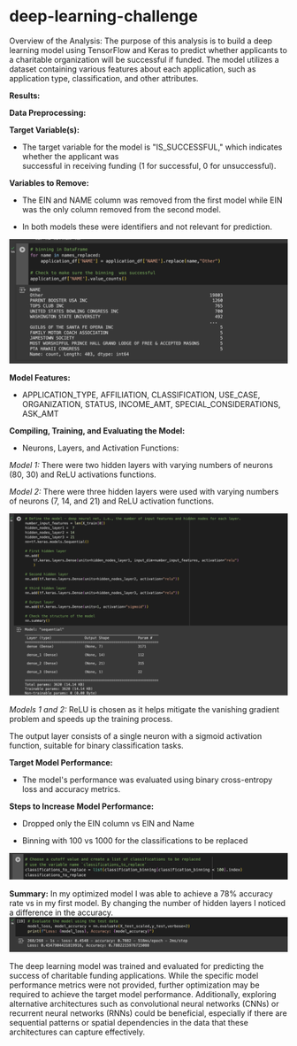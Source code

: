 # deep-learning-challenge

Overview of the Analysis: The purpose of this analysis is to build a deep learning model using TensorFlow and Keras to predict whether applicants to a charitable organization will be successful if funded. The model utilizes a dataset containing various features about each application, such as application type, classification, and other attributes.

**Results:**

**Data Preprocessing:**

**Target Variable(s):**
* The target variable for the model is "IS_SUCCESSFUL," which indicates whether the applicant was   
  successful in receiving funding (1 for successful, 0 for unsuccessful).

**Variables to Remove:**

* The EIN and NAME column was removed from the first model while EIN was the only column removed from 
  the second model.

* In both models these were identifiers and not relevant for prediction.

![alt text](<Images/Name Binning-1.png>)


**Model Features:**

* APPLICATION_TYPE, AFFILIATION, CLASSIFICATION, USE_CASE, ORGANIZATION, STATUS, INCOME_AMT, SPECIAL_CONSIDERATIONS, ASK_AMT

**Compiling, Training, and Evaluating the Model:**

* Neurons, Layers, and Activation Functions:

*Model 1:* There were two hidden layers with varying numbers of neurons (80, 30) and ReLU activations 
           functions. 

*Model 2:* There were three hidden layers were used with varying numbers of neurons (7, 14, and 21) and ReLU activation functions. 

![alt text](Images/hidden_layers-1.png)

*Models 1 and 2:* ReLU is chosen as it helps mitigate the vanishing gradient    problem and speeds up the training process.

The output layer consists of a single neuron with a sigmoid activation function, suitable for binary classification tasks.

**Target Model Performance:**

* The model's performance was evaluated using binary cross-entropy loss and accuracy metrics.

**Steps to Increase Model Performance:**

* Dropped only the EIN column vs EIN and Name 

* Binning with 100 vs 1000 for the classifications to be replaced

![alt text](Images/classifications_to_replace-binning-1.png)

**Summary:** In my optimized model I was able to achieve a 78% accuracy rate vs in my first model. By changing the number of hidden layers I noticed a difference in the accuracy.
![alt text](<Images/Optimization -1.png>)

The deep learning model was trained and evaluated for predicting the success of charitable funding applications. While the specific model performance metrics were not provided, further optimization may be required to achieve the target model performance. Additionally, exploring alternative architectures such as convolutional neural networks (CNNs) or recurrent neural networks (RNNs) could be beneficial, especially if there are sequential patterns or spatial dependencies in the data that these architectures can capture effectively.
